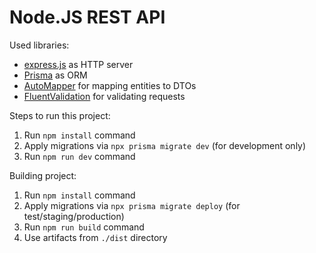 # Node.JS REST API

Used libraries:
- [express.js](https://expressjs.com/) as HTTP server
- [Prisma](https://www.prisma.io/) as ORM
- [AutoMapper](https://automapperts.netlify.app/) for mapping entities to DTOs
- [FluentValidation](https://github.com/alexjpotter/fluentvalidation-ts) for validating requests

Steps to run this project:

1. Run `npm install` command
2. Apply migrations via `npx prisma migrate dev` (for development only)
3. Run `npm run dev` command

Building project:

1. Run `npm install` command
2. Apply migrations via `npx prisma migrate deploy` (for test/staging/production)
3. Run `npm run build` command
4. Use artifacts from `./dist` directory